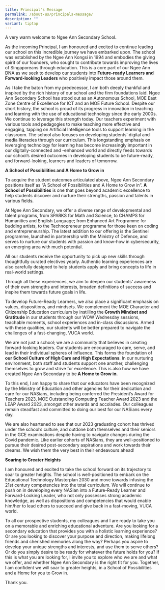 ```yaml
---
title: Principal's Message
permalink: /about-us/principals-message/
description: ""
variant: tiptap
---
```

<p>A very warm welcome to Ngee Ann Secondary School.</p>
<p>As the incoming Principal, I am honoured and excited to continue leading
our school on this incredible journey we have embarked upon. The school
was established by the Ngee Ann Kongsi in 1994 and embodies the giving
spirit of our founders, who sought to contribute towards improving the
lives of Singaporeans through education. This is a core part of our<strong> </strong>Ngee
Ann DNA as we seek to develop our students into <strong>Future-ready Learners and Forward-looking Leaders </strong>who
positively impact those around them.</p>
<p>As I take the baton from my predecessor, I am both deeply thankful and
inspired by the rich history of our school and the firm foundations laid.
Ngee Ann Secondary School has stood out as an Autonomous School, MOE East
Zone Centre of Excellence for ICT and an MOE Future School. Despite our
short history, the school is proud of its progress in innovation in teaching
and learning with the use of educational technology since the early 2000s.
We continue to leverage this strength today. Our teachers experiment with
various tools and pedagogies to make teaching more effective and engaging,
tapping on Artificial Intelligence tools to support learning in the classroom.
The school also focuses on developing students’ digital and media literacies
through our curriculum. This longstanding emphasis on leveraging technology
for learning has become increasingly important in our digitally-connected
and -enhanced world and directly feeds towards our school’s desired outcomes
in developing students to be future-ready, and forward-looking, learners
and leaders of tomorrow.</p>
<p><strong>A School of Possibilities and A Home to Grow in</strong>
</p>
<p>To acquire the student outcomes articulated above, Ngee Ann Secondary
positions itself as “A School of Possibilities and A Home to Grow in”. <strong>A School of Possibilities</strong> is
one that goes beyond academic excellence to help students discover and
nurture their strengths, passion and talents in various fields.</p>
<p>At Ngee Ann Secondary, we offer a diverse range of developmental and talent
programs, from SPARKS for Math and Science, to CHAMPS for Humanities and
English Language; from Enhanced Art Programme for budding artists, to the
Technopreneur programme for those keen on coding and entrepreneurship.
The latest addition to our offering is the Sentinel programme, launched
in partnership with the Ministry of Defence, and serves to nurture our
students with passion and know-how in cybersecurity, an emerging area with
much potential.</p>
<p>All our students receive the opportunity to pick up new skills through
thoughtfully curated electives yearly. Authentic learning experiences are
also carefully designed to help students apply and bring concepts to life
in real-world settings.</p>
<p>Through all these experiences, we aim to deepen our students' awareness
of their own strengths and interests, broaden definitions of success and
inspire them towards future goals in life.</p>
<p>To develop Future-Ready Learners, we also place a significant emphasis
on values, dispositions, and mindsets. We complement the MOE Character
and Citizenship Education curriculum by instilling the<strong> Growth Mindset and Gratitude</strong> in
our students through our WOW Wednesday sessions, teachable moments, school
experiences and in-class discussions. Armed with these qualities, our students
will be better prepared to navigate the challenges of a fast-changing,
VUCA world.</p>
<p>We are not just a school; we are a community that believes in creating
forward-looking leaders. Our students are encouraged to care, serve, and
lead in their individual spheres of influence. This forms the foundation
of <strong>our School Culture of High Care and High Expectations</strong>.
In our nurturing environment, both staff and students support one another,
challenging themselves to grow and strive for excellence. This is also
how we have created Ngee Ann Secondary to be<strong> A Home to Grow in.</strong>
</p>
<p>To this end, I am happy to share that our educators have been recognized
by the Ministry of Education and other agencies for their dedication and
care for our NASians, including being conferred the President’s Award for
Teachers 2023, MOE Outstanding Computing Teacher Award 2023 and the LEAP
Award 2023, amongst other awards and accolades. Our colleagues remain steadfast
and committed to doing our best for our NASians every day.</p>
<p>We are also heartened to see that our 2023 graduating cohort has thrived
under the school’s culture, and outdone both themselves and their seniors
in the GCE examinations despite having to navigate changes during the Covid
pandemic. Like earlier cohorts of NASians, they are well-positioned to
pursue their desired post-secondary aspirations and work towards their
dreams. We wish them the very best in their endeavours ahead!</p>
<p><strong>Soaring to Greater Heights</strong>
</p>
<p>I am honoured and excited to take the school forward on its trajectory
to soar to greater heights. The school is well-positioned to embark on
the Educational Technology Masterplan 2030 and move towards infusing the
21st century competencies into the total curriculum. We will continue to
push on in developing every NASian into a Future-Ready Learner and Forward-Looking
Leader, who not only possesses strong academic knowledge, as well as dispositions
and competencies that would enable him/her to lead others to succeed and
give back in a fast-moving, VUCA world.</p>
<p>To all our prospective students, my colleagues and I are ready to take
you on a memorable and enriching educational adventure. Are you looking
for a secondary education that provides you with a holistic learning experience?
Or are you looking to discover your purpose and direction, making lifelong
friends and cherished memories along the way? Perhaps you aspire to develop
your unique strengths and interests, and use them to serve others? Or do
you simply desire to be ready for whatever the future holds for you? If
this is what you are looking for, I invite you to explore who we are and
what we offer, and whether Ngee Ann Secondary is the right fit for you.
Together, I am confident we will soar to greater heights, in a School of
Possibilities and a Home for you to Grow in.</p>
<p>Thank you.</p>